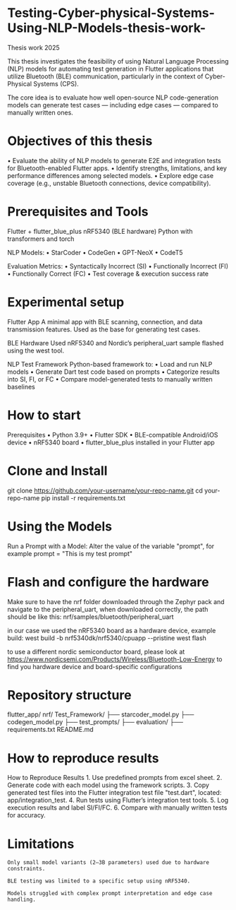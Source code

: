 # Testing-Cyber-physical-Systems-Using-NLP-Models-thesis-work-
Thesis work 2025

This thesis investigates the feasibility of using Natural Language Processing (NLP) models for automating test generation in Flutter applications that utilize Bluetooth (BLE) communication, particularly in the context of Cyber-Physical Systems (CPS).

The core idea is to evaluate how well open-source NLP code-generation models can generate test cases — including edge cases — compared to manually written ones.

# Objectives of this thesis
•	Evaluate the ability of NLP models to generate E2E and integration tests for Bluetooth-enabled Flutter apps.
•	Identify strengths, limitations, and key performance differences among selected models.
•	Explore edge case coverage (e.g., unstable Bluetooth connections, device compatibility).

# Prerequisites and Tools

Flutter + flutter_blue_plus
nRF5340 (BLE hardware)
Python with transformers and torch

NLP Models:
•	StarCoder
•	CodeGen
•	GPT-NeoX
•	CodeT5

Evaluation Metrics:
•	Syntactically Incorrect (SI)
•	Functionally Incorrect (FI)
•	Functionally Correct (FC)
•	Test coverage & execution success rate

# Experimental setup

Flutter App
A minimal app with BLE scanning, connection, and data transmission features. Used as the base for generating test cases.

BLE Hardware
Used nRF5340 and Nordic’s peripheral_uart sample flashed using the west tool.

NLP Test Framework
Python-based framework to:
	•	Load and run NLP models
	•	Generate Dart test code based on prompts
	•	Categorize results into SI, FI, or FC
	•	Compare model-generated tests to manually written baselines

# How to start
Prerequisites
	•	Python 3.9+
	•	Flutter SDK
	•	BLE-compatible Android/iOS device
	•	nRF5340 board
	•	flutter_blue_plus installed in your Flutter app

# Clone and Install
git clone https://github.com/your-username/your-repo-name.git
cd your-repo-name
pip install -r requirements.txt

# Using the Models
Run a Prompt with a Model:
Alter the value of the variable "prompt", for example
    prompt = "This is my test prompt"

# Flash and configure the hardware
Make sure to have the nrf folder downloaded through the Zephyr pack and navigate to the peripheral_uart, when downloaded correctly, the path should be like this: nrf/samples/bluetooth/peripheral_uart

in our case we used the nRF5340 board as a hardware device, example build:
west build -b nrf5340dk/nrf5340/cpuapp --pristine
west flash

to use a different nordic semiconductor board, please look at https://www.nordicsemi.com/Products/Wireless/Bluetooth-Low-Energy to find you hardware device and board-specific configurations 

# Repository structure 
flutter_app/
nrf/
Test_Framework/
├── starcoder_model.py
├── codegen_model.py
├── test_prompts/
├── evaluation/
├── requirements.txt
README.md

# How to reproduce results
How to Reproduce Results
	1.	Use predefined prompts from excel sheet.
	2.	Generate code with each model using the framework scripts.
	3.	Copy generated test files into the Flutter integration test file "test.dart", located: app/integration_test.
	4.	Run tests using Flutter’s integration test tools.
	5.	Log execution results and label SI/FI/FC.
	6.	Compare with manually written tests for accuracy.

# Limitations
	Only small model variants (2–3B parameters) used due to hardware constraints.
	
    BLE testing was limited to a specific setup using nRF5340.
    
	Models struggled with complex prompt interpretation and edge case handling.